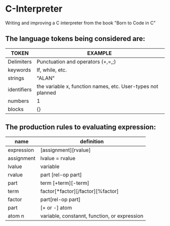 # C-Interpreter
Writing and improving a C interpreter from the book "Born to Code in C"

## The language tokens being considered are:

TOKEN | EXAMPLE
------|--------
 Delimiters | Punctuation and operators (+,=,;)
 keywords | If, while, etc.
 strings | "ALAN"
 identifiers | the variable x, function names, etc. User-types not planned
 numbers | 1
 blocks | {}

## The production rules to evaluating expression:

name | definition
---|---
expression | [assignment][rvalue]
assignment | lvalue = rvalue
lvalue     | variable
rvalue     | part [rel-op part]
part       | term [+term][-term]
term       | factor[\*factor][/factor][%factor]
factor     | part[rel-op part]
part       | [+ or -] atom
atom n     | variable, constannt, function, or expression
